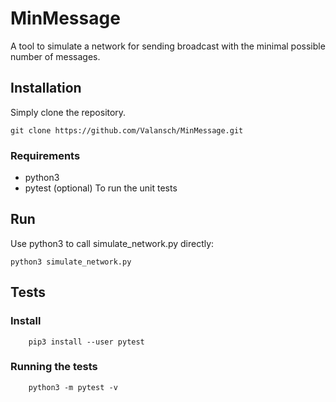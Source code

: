 # MinMessage

A tool to simulate a network for sending broadcast with the minimal possible number of messages.


## Installation

Simply clone the repository.

```
git clone https://github.com/Valansch/MinMessage.git
```

### Requirements
- python3
- pytest (optional)
    To run the unit tests

## Run

Use python3 to call simulate_network.py directly:

```
python3 simulate_network.py
```

## Tests

### Install
```
    pip3 install --user pytest
```

### Running the tests
```
    python3 -m pytest -v
```
